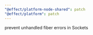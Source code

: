 ```yaml
---
"@effect/platform-node-shared": patch
"@effect/platform": patch
---
```


prevent unhandled fiber errors in Sockets
